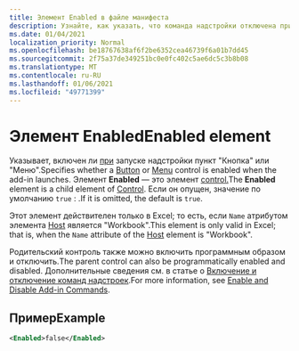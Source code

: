 ```yaml
---
title: Элемент Enabled в файле манифеста
description: Узнайте, как указать, что команда надстройки отключена при запуске надстройки.
ms.date: 01/04/2021
localization_priority: Normal
ms.openlocfilehash: be18767638af6f2be6352cea46739f6a01b7dd45
ms.sourcegitcommit: 2f75a37de349251bc0e0fc402c5ae6dc5c3b8b08
ms.translationtype: MT
ms.contentlocale: ru-RU
ms.lasthandoff: 01/06/2021
ms.locfileid: "49771399"
---
```

# <a name="enabled-element"></a><span data-ttu-id="9df0b-103">Элемент Enabled</span><span class="sxs-lookup"><span data-stu-id="9df0b-103">Enabled element</span></span>

<span data-ttu-id="9df0b-104">Указывает, включен ли [](control.md#menu-dropdown-button-controls) [при](control.md#button-control) запуске надстройки пункт "Кнопка" или "Меню".</span><span class="sxs-lookup"><span data-stu-id="9df0b-104">Specifies whether a [Button](control.md#button-control) or [Menu](control.md#menu-dropdown-button-controls) control is enabled when the add-in launches.</span></span> <span data-ttu-id="9df0b-105">Элемент **Enabled** — это элемент [control.](control.md)</span><span class="sxs-lookup"><span data-stu-id="9df0b-105">The **Enabled** element is a child element of [Control](control.md).</span></span> <span data-ttu-id="9df0b-106">Если он опущен, значение по умолчанию `true` : .</span><span class="sxs-lookup"><span data-stu-id="9df0b-106">If it is omitted, the default is `true`.</span></span>

<span data-ttu-id="9df0b-107">Этот элемент действителен только в Excel; то есть, если `Name` атрибутом элемента [Host](host.md) является "Workbook".</span><span class="sxs-lookup"><span data-stu-id="9df0b-107">This element is only valid in Excel; that is, when the `Name` attribute of the [Host](host.md) element is "Workbook".</span></span>

<span data-ttu-id="9df0b-108">Родительский контроль также можно включить программным образом и отключить.</span><span class="sxs-lookup"><span data-stu-id="9df0b-108">The parent control can also be programmatically enabled and disabled.</span></span> <span data-ttu-id="9df0b-109">Дополнительные сведения см. в статье о [Включение и отключение команд надстроек](../../design/disable-add-in-commands.md).</span><span class="sxs-lookup"><span data-stu-id="9df0b-109">For more information, see [Enable and Disable Add-in Commands](../../design/disable-add-in-commands.md).</span></span>

## <a name="example"></a><span data-ttu-id="9df0b-110">Пример</span><span class="sxs-lookup"><span data-stu-id="9df0b-110">Example</span></span>

```xml
<Enabled>false</Enabled>
```
